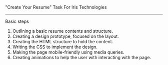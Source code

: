 "Create Your Resume" Task For Iris Technologies

-----------------------------------------------
Basic steps

1. Outlining a basic resume contents and structure.
2. Creating a design prototype, focused on the layout. 
3. Creating the HTML structure to hold the content.
4. Writing the CSS to implement the design.
5. Making the page mobile-friendly using media queries.
6. Creating animations to help the user with interacting with the page.
